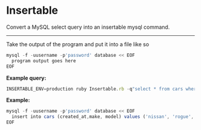 # Insertable
Convert a MySQL select query into an insertable mysql command.

---

Take the output of the program and put it into a file like so

```javascript
mysql -f -uusername -p'password' database << EOF
  program output goes here
EOF
```

**Example query:**
```javascript
INSERTABLE_ENV=production ruby Insertable.rb -q"select * from cars where created_at > '2021-04-06 00:00:00' and created_at < '2021-04-06 23:59:59' and make = 'nissan' order by id desc limit 50" -tcars --fields id,model --without-id
```

**Example:**
```javascript
mysql -f -uusername -p'password' database << EOF
  insert into cars (created_at,make, model) values ('nissan', 'rogue', '2021-04-06 11:46:28');
EOF
```
